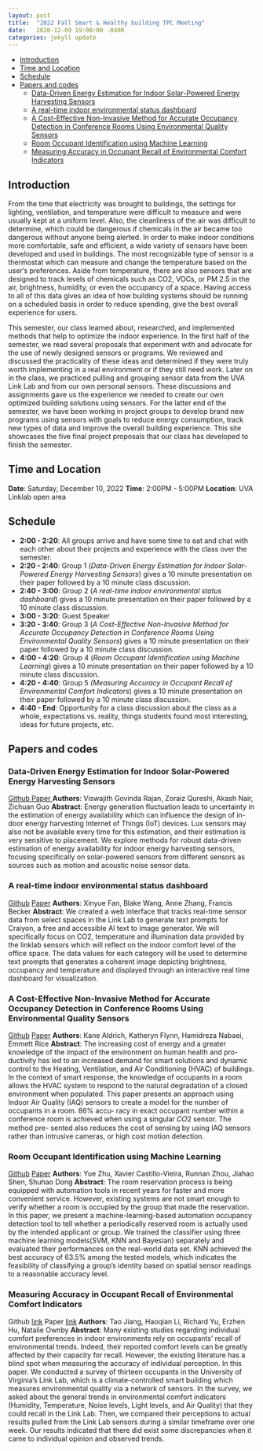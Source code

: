 ```yaml
---
layout: post
title:  "2022 Fall Smart & Healthy building TPC Meeting"
date:   2020-12-09 19:00:00 -0400
categories: jekyll update
---
```


- [Introduction](#introduction)
- [Time and Location](#time-and-location)
- [Schedule](#schedule)
- [Papers and codes](#papers-and-codes)
  * [Data-Driven Energy Estimation for Indoor Solar-Powered Energy Harvesting Sensors](#data-driven-energy-estimation-for-indoor-solar-powered-energy-harvesting-sensors)
  * [A real-time indoor environmental status dashboard](#a-real-time-indoor-environmental-status-dashboard)
  * [A Cost-Effective Non-Invasive Method for Accurate Occupancy Detection in Conference Rooms Using Environmental Quality Sensors](#a-cost-effective-non-invasive-method-for-accurate-occupancy-detection-in-conference-rooms-using-environmental-quality-sensors)
  * [Room Occupant Identification using Machine Learning](#room-occupant-identification-using-machine-learning)
  * [Measuring Accuracy in Occupant Recall of Environmental Comfort Indicators](#measuring-accuracy-in-occupant-recall-of-environmental-comfort-indicators)

## Introduction
From the time that electricity was brought to buildings, the settings for lighting, ventilation, and temperature were difficult to measure and were usually kept at a uniform level. Also, the cleanliness of the air was difficult to determine, which could be dangerous if chemicals in the air became too dangerous without anyone being alerted. In order to make indoor conditions more comfortable, safe and efficient, a wide variety of sensors have been developed and used in buildings. The most recognizable type of sensor is a thermostat which can measure and change the temperature based on the user’s preferences. Aside from temperature, there are also sensors that are designed to track levels of chemicals such as CO2, VOCs, or PM 2.5 in the air, brightness, humidity, or even the occupancy of a space. Having access to all of this data gives an idea of how building systems should be running on a scheduled basis in order to reduce spending, give the best overall experience for users.

This semester, our class learned about, researched, and implemented methods that help to optimize the indoor experience. In the first half of the semester, we read several proposals that experiment with and advocate for the use of newly designed sensors or programs. We reviewed and discussed the practicality of these ideas and determined if they were truly worth implementing in a real environment or if they still need work. Later on in the class, we practiced pulling and grouping sensor data from the UVA Link Lab and from our own personal sensors. These discussions and assignments gave us the experience we needed to create our own optimized building solutions using sensors. For the latter end of the semester, we have been working in project groups to develop brand new programs using sensors with goals to reduce energy consumption, track new types of data and improve the overall building experience. This site showcases the five final project proposals that our class has developed to finish the semester.

## Time and Location
 **Date**: Saturday, December 10, 2022
**Time**: 2:00PM - 5:00PM
**Location**: UVA Linklab open area

## Schedule

- **2:00 - 2:20**:
All groups arrive and have some time to eat and chat with each other about their projects and experience with the class over the semester. 
- **2:20 - 2:40**:
Group 1 (*Data-Driven Energy Estimation for Indoor Solar-Powered Energy Harvesting Sensors*) gives a 10 minute presentation on their paper followed by a 10 minute class discussion.
- **2:40 - 3:00**:
Group 2 (*A real-time indoor environmental status dashboard*) gives a 10 minute presentation on their paper followed by a 10 minute class discussion.
- **3:00 - 3:20**:
Guest Speaker
- **3:20 - 3:40**:
Group 3 (*A Cost-Effective Non-Invasive Method for Accurate Occupancy Detection in Conference Rooms Using Environmental Quality Sensors*) gives a 10 minute presentation on their paper followed by a 10 minute class discussion.
- **4:00 - 4:20**:
Group 4 (*Room Occupant Identification using Machine Learning*) gives a 10 minute presentation on their paper followed by a 10 minute class discussion.
- **4:20 - 4:40**:
Group 5 *(Measuring Accuracy in Occupant Recall of Environmental Comfort Indicators*) gives a 10 minute presentation on their paper followed by a 10 minute class discussion.
- **4:40 - End**:
Opportunity for a class discussion about the class as a whole, expectations vs. reality, things students found most interesting, ideas for future projects, etc. 


## Papers and codes
### Data-Driven Energy Estimation for Indoor Solar-Powered Energy Harvesting Sensors
<a href="https://dl.acm.org/doi/10.1145/3408308.342762](https://github.com/viswajith-g/Data-Driven-Energy-Estimation-for-Indoor-Solar-Powered-Energy-Harvesting-Sensors"> Github </a>
<a href="https://drive.google.com/file/d/1O9KsrmuXDvobtZ76O8dullRSnuPDG0jB/view?usp=share_link"> Paper </a>
**Authors**: Viswajith Govinda Rajan, Zoraiz Qureshi, Akash Nair, Zichuan Guo
**Abstract**: Energy generation fluctuation leads to uncertainty in the estimation of energy availability which can influence the design of in-door energy harvesting Internet of Things (IoT) devices. Lux sensors may also not be available every time for this estimation, and their estimation is very sensitive to placement. We explore methods for robust data-driven estimation of energy availability for indoor energy harvesting sensors, focusing specifically on solar-powered sensors from different sensors as sources such as motion and acoustic noise sensor data.  

### A real-time indoor environmental status dashboard
[Github](https://github.com/12-plus-1/ieq_dashboard) 
[Paper](https://drive.google.com/file/d/1CPtUY79hvp_KAKulfEddXntqV00pTxXF/view?usp=share_link)
**Authors**: Xinyue Fan, Blake Wang, Anne Zhang, Francis Becker
**Abstract**: We created a web interface that tracks real-time sensor data from select spaces in the Link Lab to generate text prompts for Craiyon, a free and accessible AI text to image generator. We will specifically focus on CO2, temperature and illumination data provided by the linklab sensors which will reflect on the indoor comfort level of the office space. The data values for each category will be used to determine text prompts that generates a coherent image depicting brightness, occupancy and temperature and displayed through an interactive real time dashboard for visualization.

### A Cost-Effective Non-Invasive Method for Accurate Occupancy Detection in Conference Rooms Using Environmental Quality Sensors
[Github]()
[Paper](https://drive.google.com/file/d/1WCO3tWpM7XH3Z6oL7SdGTq-0qO0omhVf/view?usp=share_link) 
**Authors**: Kane Aldrich, Katheryn Flynn, Hamidreza Nabaei, Emmett Rice
**Abstract**: The increasing cost of energy and a greater knowledge of the impact of the environment on human health and pro- ductivity has led to an increased demand for smart solutions and dynamic control to the Heating, Ventilation, and Air Conditioning (HVAC) of buildings. In the context of smart response, the knowledge of occupants in a room allows the HVAC system to respond to the natural degradation of a closed environment when populated. This paper presents an approach using Indoor Air Quality (IAQ) sensors to create a model for the number of occupants in a room. 86% accu- racy in exact occupant number within a conference room is achieved when using a singular 𝐶𝑂2 sensor. The method pre- sented also reduces the cost of sensing by using IAQ sensors rather than intrusive cameras, or high cost motion detection.  

### Room Occupant Identification using Machine Learning
[Github](https://github.com/rnzhou32/SHB-Project) 
[Paper](https://drive.google.com/file/d/1AMfQdLBpTrx0bSzOMcM08Mm8PRJbGT8w/view?usp=share_link) 
**Authors**: Yue Zhu, Xavier Castillo-Vieira, Runnan Zhou, Jiahao Shen, Shuhao Dong
**Abstract**: The room reservation process is being equipped with automation tools in recent years for faster and more convenient service. However, existing systems are not smart enough to verify whether a room is occupied by the group that made the reservation. In this paper, we present a machine-learning-based automation occupancy detection tool to tell whether a periodically reserved room is actually used by the intended applicant or group. We trained the classifier using three machine learning models(SVM, KNN and Bayesian) separately and evaluated their performances on the real-world data set. KNN achieved the best accuracy of 63.5\% among the tested models, which indicates the feasibility of classifying a group’s identity based on spatial sensor readings to a reasonable accuracy level. 

### Measuring Accuracy in Occupant Recall of Environmental Comfort Indicators
Github [link]() 
Paper [link](https://drive.google.com/drive/folders/1H_5zK7ed6w3gr6vkEWPZE9FmYd0Dckxt) 
**Authors**: Tao Jiang, Haoqian Li, Richard Yu, Erzhen Hu, Natalie Ownby
**Abstract**: Many existing studies regarding individual comfort preferences in indoor environments rely on occupants’ recall of environmental trends. Indeed, their reported comfort levels can be greatly affected by their capacity for recall. However, the existing literature has a blind spot when measuring the accuracy of individual perception. In this paper. We conducted a survey of thirteen occupants in the University of Virginia’s Link Lab, which is a climate-controlled smart building which measures environmental quality via a network of sensors. In the survey, we asked about the general trends in environmental comfort indicators (Humidity, Temperature, Noise levels, Light levels, and Air Quality) that they could recall in the Link Lab. Then, we compared their perceptions to actual results pulled from the Link Lab sensors during a similar timeframe over one week. Our results indicated that there did exist some discrepancies when it came to individual opinion and observed trends. 

